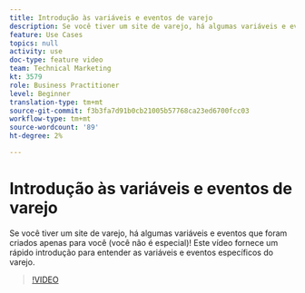```yaml
---
title: Introdução às variáveis e eventos de varejo
description: Se você tiver um site de varejo, há algumas variáveis e eventos que foram criados apenas para você (você não é especial)! Este vídeo fornece um rápido introdução para entender as variáveis e eventos específicos do varejo.
feature: Use Cases
topics: null
activity: use
doc-type: feature video
team: Technical Marketing
kt: 3579
role: Business Practitioner
level: Beginner
translation-type: tm+mt
source-git-commit: f3b3fa7d91b0cb21005b57768ca23ed6700fcc03
workflow-type: tm+mt
source-wordcount: '89'
ht-degree: 2%

---
```



# Introdução às variáveis e eventos de varejo

Se você tiver um site de varejo, há algumas variáveis e eventos que foram criados apenas para você (você não é especial)! Este vídeo fornece um rápido introdução para entender as variáveis e eventos específicos do varejo.

>[!VIDEO](https://video.tv.adobe.com/v/28750/?quality=12)
